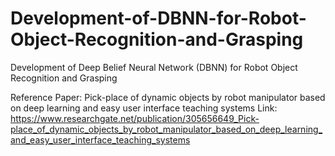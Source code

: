 # Development-of-DBNN-for-Robot-Object-Recognition-and-Grasping
Development of Deep Belief Neural Network (DBNN) for Robot Object Recognition and Grasping

Reference Paper: Pick-place of dynamic objects by robot manipulator based on deep learning and easy user interface teaching systems
Link: https://www.researchgate.net/publication/305656649_Pick-place_of_dynamic_objects_by_robot_manipulator_based_on_deep_learning_and_easy_user_interface_teaching_systems
